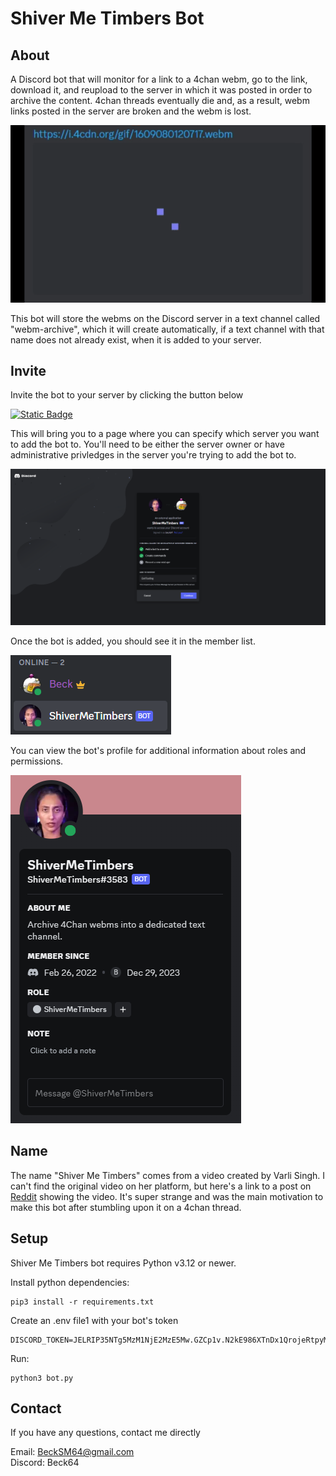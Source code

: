 # Shiver Me Timbers Bot
## About
A Discord bot that will monitor for a link to a 4chan webm, go to the link, download it, and reupload to the server in which it was posted in order to archive the content. 4chan threads eventually die and, as a result, webm links posted in the server are broken and the webm is lost.

![Broken Webm Link](gifs/BrokenWebmLink.gif)

This bot will store the webms on the Discord server in a text channel called "webm-archive", which it will create automatically, if a text channel with that name does not already exist, when it is added to your server.

## Invite
Invite the bot to your server by clicking the button below

[![Static Badge](https://img.shields.io/badge/Invite%20-%20blue?style=for-the-badge&color=%23738ADB)](https://discord.com/oauth2/authorize?client_id=947284529855492116&permissions=8&scope=bot)

This will bring you to a page where you can specify which server you want to add the bot to. You'll need to be either the server owner or have administrative privledges in the server you're trying to add the bot to.

![Bot Invite Page](images/ShiverMeTimbersBot3.png)

Once the bot is added, you should see it in the member list.

![Bot in Member List](images/ShiverMeTimbersBot2.png)

You can view the bot's profile for additional information about roles and permissions.

![Bot Profile](images/ShiverMeTimbersBot1.png)

## Name
The name "Shiver Me Timbers" comes from a video created by Varli Singh. I can't find the original video on her platform, but here's a link to a post on [Reddit](https://www.reddit.com/r/TikTokCringe/comments/nby4fb/humpty_dumpty/) showing the video. It's super strange and was the main motivation to make this bot after stumbling upon it on a 4chan thread.

## Setup
Shiver Me Timbers bot requires Python v3.12 or newer.

Install python dependencies:
```
pip3 install -r requirements.txt
```

Create an .env file1 with your bot's token
```
DISCORD_TOKEN=JELRIP35NTg5MzM1NjE2MzE5Mw.GZCp1v.N2kE986XTnDx1QrojeRtpyM2CYFbHK3Lk84ON3
```

Run:
```
python3 bot.py
```

## Contact
If you have any questions, contact me directly

Email: BeckSM64@gmail.com<br>
Discord: Beck64
